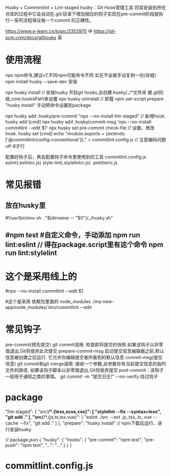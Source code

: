  Husky + Commintlint + Lint-staged
husky：Git Hook管理工具
将其安装到所在仓库的过程中它会自动在.git/目录下增加相应的钩子实现在pre-commit阶段就执行一系列流程保证每一个commit 的正确性。

https://www.e-learn.cn/topic/3353970 中
https://git-scm.com/docs/githooks 英

# 使用流程 
  npx npm命令,建议v7,不同npm可能命令不同 实在不会就手动复制一份(存疑)
npm install husky --save-dev 安装

npx husky install // 安装husky 开启git hooks,会创建.husky/_/*文件夹    跟.git同级,core.hooksPath来设置
  npx husky uninstall  // 卸载
  npm set-script prepare "husky install" 手动把命令设置到package
 
npx husky add .husky/pre-commit "npx --no-install lint-staged"   // 新增hook.  husky add <file> [cmd]
  npx husky add .husky/commit-msg 'npx --no-install commitlint --edit $1'
    npx husky set pre-commit check-file // 设置、修改hook. husky set <file> [cmd]
  echo "module.exports = {extends: ['@commitlint/config-conventional']};" > commitlint.config.js  // 注意编码问题 utf-8才行

配置好钩子后，再去配置钩子命令里使用到的工具 commitlint.config.js eslint(.eslintrc.js) style-lint(.stylelintrc.js) .prettierrc.js
  
# 常见报错

## 放在husky里
#!/usr/bin/env sh
. "$(dirname -- "$0")/_/husky.sh"

#npm test
#自定义命令，手动添加
npm run lint:eslint // 得在package.script里有这个命令
npm run lint:stylelint
---

# 这个是采用线上的
#npx --no-install commitlint --edit $1

#这个是采用 依赖包里面的 node_modules
./my-new-app/node_modules/.bin/commitlint --edit
## 

# 常见钩子
  pre-commit(预先提交) git commit调用. 检查即将提交的快照.如果该钩子以非零值退出,Git将放弃此次提交
  prepare-commit-msg 启动提交信息编辑器之前,默认信息被创建之后运行. 它允许你编辑提交者所看到的默认信息
  commit-msg(提交信息) git commit和git merge调用. 接收一个参数,此参数存有当前提交信息的临时文件的路径. 如果该钩子脚本以非零值退出,Git将放弃提交
  post-commit：该钩子一般用于通知之类的事情。
    git commit -m "提交日志!" --no-verify 绕过钩子
#  package

 "lint-staged": {
    "src/**/*.{less,scss,css}": [
      "stylelint --fix --syntax=less",
      "git add ."
    ],
    "src/**/*.{js,ts,tsx,vue}": [
      "eslint ./src  --ext .js,.tsx,.ts,.vue --cache --fix",
      "git add ."
    ]
  },
  "prepare": "husky install" // npm下载后运行、进行安装husky

// package.json
{
  "husky": {
    "hooks": {
      "pre-commit": "npm test",
      "pre-push": "npm test",
      "...": "..."
    }
  }
}


# commitlint.config.js